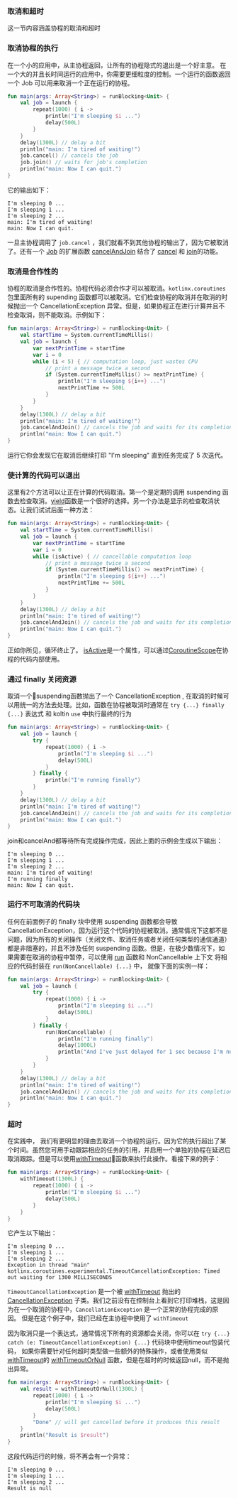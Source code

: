### 取消和超时
这一节内容涵盖协程的取消和超时

### 取消协程的执行
在一个小的应用中，从主协程返回，让所有的协程隐式的退出是一个好主意。
在一个大的并且长时间运行的应用中，你需要更细粒度的控制。一个运行的函数返回一个 Job 可以用来取消一个正在运行的协程。

```kotlin
fun main(args: Array<String>) = runBlocking<Unit> {
    val job = launch {
        repeat(1000) { i ->
            println("I'm sleeping $i ...")
            delay(500L)
        }
    }
    delay(1300L) // delay a bit
    println("main: I'm tired of waiting!")
    job.cancel() // cancels the job
    job.join() // waits for job's completion 
    println("main: Now I can quit.")
}
```

它的输出如下：
```
I'm sleeping 0 ...
I'm sleeping 1 ...
I'm sleeping 2 ...
main: I'm tired of waiting!
main: Now I can quit.
```

一旦主协程调用了 `job.cancel` ，我们就看不到其他协程的输出了，因为它被取消了。还有一个 [Job](https://kotlin.github.io/kotlinx.coroutines/kotlinx-coroutines-core/kotlinx.coroutines.experimental/-job/index.html) 的扩展函数 [cancelAndJoin](https://kotlin.github.io/kotlinx.coroutines/kotlinx-coroutines-core/kotlinx.coroutines.experimental/cancel-and-join.html) 结合了 [cancel](https://kotlin.github.io/kotlinx.coroutines/kotlinx-coroutines-core/kotlinx.coroutines.experimental/-job/cancel.html) 和 [join](https://kotlin.github.io/kotlinx.coroutines/kotlinx-coroutines-core/kotlinx.coroutines.experimental/-job/join.html)的功能。


### 取消是合作性的

协程的取消是合作性的。协程代码必须合作才可以被取消。`kotlinx.coroutines` 包里面所有的 supending 函数都可以被取消。它们检查协程的取消并在取消的时候抛出一个 CancellationException 异常。但是，如果协程正在进行计算并且不检查取消，则不能取消。示例如下：

```kotlin
fun main(args: Array<String>) = runBlocking<Unit> {
    val startTime = System.currentTimeMillis()
    val job = launch {
        var nextPrintTime = startTime
        var i = 0
        while (i < 5) { // computation loop, just wastes CPU
            // print a message twice a second
            if (System.currentTimeMillis() >= nextPrintTime) {
                println("I'm sleeping ${i++} ...")
                nextPrintTime += 500L
            }
        }
    }
    delay(1300L) // delay a bit
    println("main: I'm tired of waiting!")
    job.cancelAndJoin() // cancels the job and waits for its completion
    println("main: Now I can quit.")
}
```

运行它你会发现它在取消后继续打印 "I'm sleeping" 直到任务完成了 5 次迭代。

### 使计算的代码可以退出

这里有2个方法可以让正在计算的代码取消。第一个是定期的调用 suspending 函数去检查取消。[yield](https://kotlin.github.io/kotlinx.coroutines/kotlinx-coroutines-core/kotlinx.coroutines.experimental/yield.html)函数是一个很好的选择。另一个办法是显示的检查取消状态。让我们试试后面一种方法：

```kotlin
fun main(args: Array<String>) = runBlocking<Unit> {
    val startTime = System.currentTimeMillis()
    val job = launch {
        var nextPrintTime = startTime
        var i = 0
        while (isActive) { // cancellable computation loop
            // print a message twice a second
            if (System.currentTimeMillis() >= nextPrintTime) {
                println("I'm sleeping ${i++} ...")
                nextPrintTime += 500L
            }
        }
    }
    delay(1300L) // delay a bit
    println("main: I'm tired of waiting!")
    job.cancelAndJoin() // cancels the job and waits for its completion
    println("main: Now I can quit.")
}
```

正如你所见，循环终止了。 [isActive](https://kotlin.github.io/kotlinx.coroutines/kotlinx-coroutines-core/kotlinx.coroutines.experimental/-coroutine-scope/is-active.html)是一个属性，可以通过[CoroutineScope](https://kotlin.github.io/kotlinx.coroutines/kotlinx-coroutines-core/kotlinx.coroutines.experimental/-coroutine-scope/index.html)在协程的代码内部使用。

### 通过 finally 关闭资源

取消一个suspending函数抛出了一个 CancellationException , 在取消的时候可以用统一的方法去处理。比如，函数在协程被取消时通常在 `try {...} finally {...}` 表达式 和 koltin `use` 中执行最终的行为

```kotlin
fun main(args: Array<String>) = runBlocking<Unit> {
    val job = launch {
        try {
            repeat(1000) { i ->
                println("I'm sleeping $i ...")
                delay(500L)
            }
        } finally {
            println("I'm running finally")
        }
    }
    delay(1300L) // delay a bit
    println("main: I'm tired of waiting!")
    job.cancelAndJoin() // cancels the job and waits for its completion
    println("main: Now I can quit.")
}
```

join和cancelAnd都等待所有完成操作完成，因此上面的示例会生成以下输出：
```
I'm sleeping 0 ...
I'm sleeping 1 ...
I'm sleeping 2 ...
main: I'm tired of waiting!
I'm running finally
main: Now I can quit.
```

### 运行不可取消的代码块

任何在前面例子的 finally 块中使用 suspending 函数都会导致 CancellationException，因为运行这个代码的协程被取消。通常情况下这都不是问题，因为所有的关闭操作（关闭文件、取消任务或者关闭任何类型的通信通道）都是非阻塞的，并且不涉及任何 suspending 函数。但是，在极少数情况下，如果需要在取消的协程中暂停，可以使用 [run]() 函数和  NonCancellable 上下文 将相应的代码封装在 `run(NonCancellable) {...}` 中， 就像下面的实例一样：

```kotlin
fun main(args: Array<String>) = runBlocking<Unit> {
    val job = launch {
        try {
            repeat(1000) { i ->
                println("I'm sleeping $i ...")
                delay(500L)
            }
        } finally {
            run(NonCancellable) {
                println("I'm running finally")
                delay(1000L)
                println("And I've just delayed for 1 sec because I'm non-cancellable")
            }
        }
    }
    delay(1300L) // delay a bit
    println("main: I'm tired of waiting!")
    job.cancelAndJoin() // cancels the job and waits for its completion
    println("main: Now I can quit.")
}
```

### 超时
在实践中， 我们有更明显的理由去取消一个协程的运行。因为它的执行超出了某个时间。虽然您可用手动跟踪相应的任务的引用，并启用一个单独的协程在延迟后取消跟踪。但是可以使用[withTimeout](https://kotlin.github.io/kotlinx.coroutines/kotlinx-coroutines-core/kotlinx.coroutines.experimental/with-timeout.html)函数来执行此操作。看接下来的例子：

```kotlin
fun main(args: Array<String>) = runBlocking<Unit> {
    withTimeout(1300L) {
        repeat(1000) { i ->
            println("I'm sleeping $i ...")
            delay(500L)
        }
    }
}
```

它产生以下输出：
```
I'm sleeping 0 ...
I'm sleeping 1 ...
I'm sleeping 2 ...
Exception in thread "main" kotlinx.coroutines.experimental.TimeoutCancellationException: Timed out waiting for 1300 MILLISECONDS
```

`TimeoutCancellationException` 是一个被 [withTimeout](https://kotlin.github.io/kotlinx.coroutines/kotlinx-coroutines-core/kotlinx.coroutines.experimental/with-timeout.html) 抛出的 [CancellationException]() 子类。我们之前没有在控制台上看到它打印堆栈，这是因为在一个取消的协程中，`CancellationException` 是一个正常的协程完成的原因。 但是在这个例子中，我们已经在主协程中使用了 `withTimeout`

因为取消只是一个表达式，通常情况下所有的资源都会关闭，你可以在 `try {...} catch (e: TimeoutCancellationException) {...}` 代码块中使用timeout包装代码， 如果你需要针对任何超时类型做一些额外的特殊操作，或者使用类似 [withTimeout](https://kotlin.github.io/kotlinx.coroutines/kotlinx-coroutines-core/kotlinx.coroutines.experimental/with-timeout.html)的 [withTimeoutOrNull](https://kotlin.github.io/kotlinx.coroutines/kotlinx-coroutines-core/kotlinx.coroutines.experimental/with-timeout-or-null.html) 函数，但是在超时的时候返回null，而不是抛出异常。

```kotlin
fun main(args: Array<String>) = runBlocking<Unit> {
    val result = withTimeoutOrNull(1300L) {
        repeat(1000) { i ->
            println("I'm sleeping $i ...")
            delay(500L)
        }
        "Done" // will get cancelled before it produces this result
    }
    println("Result is $result")
}
```

这段代码运行的时候，将不再会有一个异常：
```
I'm sleeping 0 ...
I'm sleeping 1 ...
I'm sleeping 2 ...
Result is null
```
